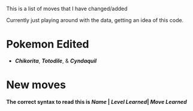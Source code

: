 This is a list of moves that I have changed/added

Currently just playing around with the data, getting an idea of this code. 

# Pokemon Edited

* **_Chikorita_**, **_Totodile_**, & **_Cyndaquil_**

# New moves
#### The correct syntax to read this is **_Name_** | **_Level Learned_**| **_Move Learned_**

